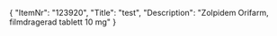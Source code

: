 {
  "ItemNr": "123920",
  "Title": "test",
  "Description": "Zolpidem Orifarm, filmdragerad tablett 10 mg"
}